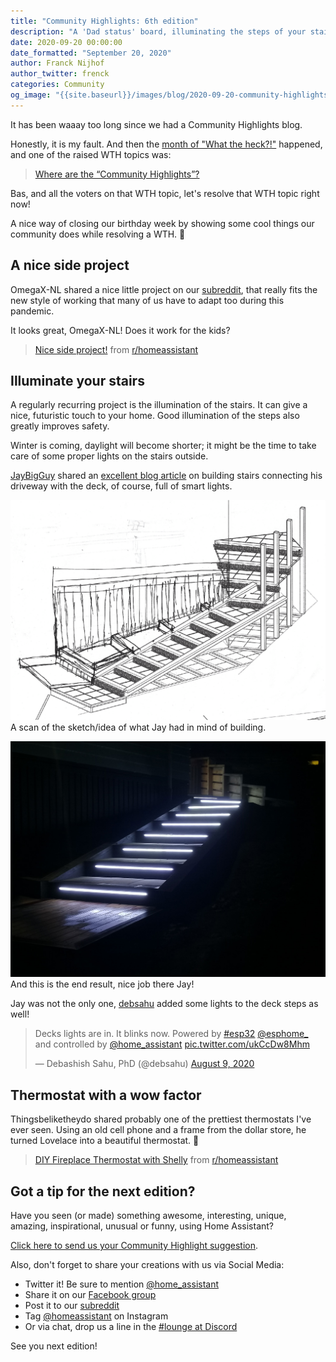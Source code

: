 ```yaml
---
title: "Community Highlights: 6th edition"
description: "A 'Dad status' board, illuminating the steps of your stairs and the most beautiful thermostat you've ever seen"
date: 2020-09-20 00:00:00
date_formatted: "September 20, 2020"
author: Franck Nijhof
author_twitter: frenck
categories: Community
og_image: "{{site.baseurl}}/images/blog/2020-09-20-community-highlights/social.png"
---
```


It has been waaay too long since we had a Community Highlights blog.

Honestly, it is my fault. And then the [month of "What the heck?!"][mwth]
happened, and one of the raised WTH topics was:

> [Where are the “Community Highlights”?][wth]

Bas, and all the voters on that WTH topic, let's resolve that
WTH topic right now!

A nice way of closing our birthday week by showing some cool things our
community does while resolving a WTH. 🥳

[mwth]: /blog/2020/09/19/summing-up-the-month-of-what-the-heck/
[wth]: https://community.home-assistant.io/t/where-are-the-community-highlights/219580

## A nice side project

OmegaX-NL shared a nice little project on our [subreddit][reddit], that really
fits the new style of working that many of us have to adapt too during this
pandemic.

It looks great, OmegaX-NL! Does it work for the kids?

<blockquote class="reddit-card">
<a href="https://www.reddit.com/r/homeassistant/comments/fyhgwj/nice_side_project/">Nice side project!</a> from <a href="http://www.reddit.com/r/homeassistant">r/homeassistant</a>
</blockquote><script async src="{{site.baseurl}}//embed.redditmedia.com/widgets/platform.js" charset="UTF-8"></script>

## Illuminate your stairs

A regularly recurring project is the illumination of the stairs.
It can give a nice, futuristic touch to your home. Good illumination of the
steps also greatly improves safety.

Winter is coming, daylight will become shorter; it might be the time
to take care of some proper lights on the stairs outside.

[JayBigGuy] shared an [excellent blog article][smart-stairs] on building stairs
connecting his driveway with the deck, of course, full of smart lights.

<p class='img'>
  <a href="https://jaybigguy10.gitlab.io/post/building-stairs-with-smart-lights-during-quarantine/">
    <img
      src='/images/blog/2020-09-20-community-highlights/scan.png'
      alt="Scan of a concept drawing of the stairs with smart lights"
      style='border: 0;box-shadow: none;'
      />
  </a>
  A scan of the sketch/idea of what Jay had in mind of building.
</p>

<p class='img'>
  <a href="https://jaybigguy10.gitlab.io/post/building-stairs-with-smart-lights-during-quarantine/">
    <img
      src='/images/blog/2020-09-20-community-highlights/result.jpg'
      alt="Picture of the end result of the stairs with smart lights Jay build."
      style='border: 0;box-shadow: none;'
      />
  </a>
  And this is the end result, nice job there Jay!
</p>

Jay was not the only one, [debsahu] added some lights to the deck steps as well!

<blockquote class="twitter-tweet"><p lang="en" dir="ltr">Decks lights are in. It blinks now. Powered by <a href="https://twitter.com/hashtag/esp32?src=hash&amp;ref_src=twsrc%5Etfw">#esp32</a> <a href="https://twitter.com/esphome_?ref_src=twsrc%5Etfw">@esphome_</a> and controlled by <a href="https://twitter.com/home_assistant?ref_src=twsrc%5Etfw">@home_assistant</a> <a href="https://t.co/ukCcDw8Mhm">pic.twitter.com/ukCcDw8Mhm</a></p>&mdash; Debashish Sahu, PhD (@debsahu) <a href="https://twitter.com/debsahu/status/1292255588618043394?ref_src=twsrc%5Etfw">August 9, 2020</a>
</blockquote>

[JayBigGuy]: https://twitter.com/jaybigguy10
[debsahu]: https://twitter.com/debsahu
[smart-stairs]: https://jaybigguy10.gitlab.io/post/building-stairs-with-smart-lights-during-quarantine/

## Thermostat with a wow factor

Thingsbeliketheydo shared probably one of the prettiest thermostats I've ever
seen. Using an old cell phone and a frame from the dollar store, he turned
Lovelace into a beautiful thermostat. 🤩

<blockquote class="reddit-card" data-card-created="1600587966">
<a href="https://www.reddit.com/r/homeassistant/comments/ig39jo/diy_fireplace_thermostat_with_shelly/">DIY Fireplace Thermostat with Shelly</a> from <a href="http://www.reddit.com/r/homeassistant">r/homeassistant</a>
</blockquote>

## Got a tip for the next edition?

Have you seen (or made) something awesome, interesting, unique, amazing, inspirational, unusual or funny, using Home Assistant?

[Click here to send us your Community Highlight suggestion](/suggest-community-highlight).

Also, don't forget to share your creations with us via Social Media:

- Twitter it! Be sure to mention [@home_assistant][twitter]
- Share it on our [Facebook group][facebook-group]
- Post it to our [subreddit][reddit]
- Tag [@homeassistant][instagram] on Instagram
- Or via chat, drop us a line in the [#lounge at Discord][chat]

See you next edition!

[chat]: https://www.home-assistant.io/join-chat
[facebook-group]: https://www.facebook.com/groups/HomeAssistant/
[instagram]: https://www.instagram.com/homeassistant/
[reddit]: https://www.reddit.com/r/homeassistant
[twitter]: https://www.twitter.com/home_assistant
